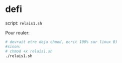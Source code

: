 # defi

script: `relais1.sh`

Pour rouler:
```sh
# devrait etre deja chmod, ecrit 100% sur linux B)
#sinon:
# chmod +x relais1.sh
./relais1.sh
```
